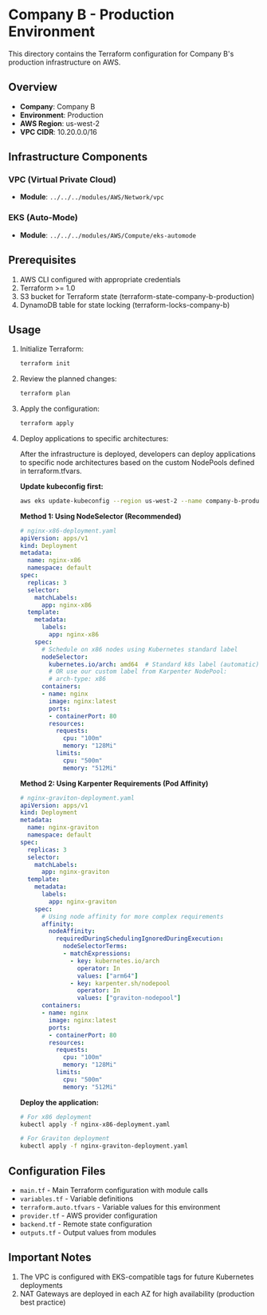 # Company B - Production Environment

This directory contains the Terraform configuration for Company B's production infrastructure on AWS.

## Overview

- **Company**: Company B
- **Environment**: Production
- **AWS Region**: us-west-2
- **VPC CIDR**: 10.20.0.0/16

## Infrastructure Components

### VPC (Virtual Private Cloud)
- **Module**: `../../../modules/AWS/Network/vpc`
### EKS (Auto-Mode)
- **Module**: `../../../modules/AWS/Compute/eks-automode`

## Prerequisites

1. AWS CLI configured with appropriate credentials
2. Terraform >= 1.0
3. S3 bucket for Terraform state (terraform-state-company-b-production)
4. DynamoDB table for state locking (terraform-locks-company-b)

## Usage

1. Initialize Terraform:
   ```bash
   terraform init
   ```

2. Review the planned changes:
   ```bash
   terraform plan
   ```

3. Apply the configuration:
   ```bash
   terraform apply
   ```

4. Deploy applications to specific architectures:

   After the infrastructure is deployed, developers can deploy applications to specific node architectures based on the custom NodePools defined in terraform.tfvars.

   **Update kubeconfig first:**
   ```bash
   aws eks update-kubeconfig --region us-west-2 --name company-b-production-eks
   ```

   **Method 1: Using NodeSelector (Recommended)**
   ```yaml
   # nginx-x86-deployment.yaml
   apiVersion: apps/v1
   kind: Deployment
   metadata:
     name: nginx-x86
     namespace: default
   spec:
     replicas: 3
     selector:
       matchLabels:
         app: nginx-x86
     template:
       metadata:
         labels:
           app: nginx-x86
       spec:
         # Schedule on x86 nodes using Kubernetes standard label
         nodeSelector:
           kubernetes.io/arch: amd64  # Standard k8s label (automatic)
           # OR use our custom label from Karpenter NodePool:
           # arch-type: x86
         containers:
         - name: nginx
           image: nginx:latest
           ports:
           - containerPort: 80
           resources:
             requests:
               cpu: "100m"
               memory: "128Mi"
             limits:
               cpu: "500m"
               memory: "512Mi"
   ```

   **Method 2: Using Karpenter Requirements (Pod Affinity)**
   ```yaml
   # nginx-graviton-deployment.yaml
   apiVersion: apps/v1
   kind: Deployment
   metadata:
     name: nginx-graviton
     namespace: default
   spec:
     replicas: 3
     selector:
       matchLabels:
         app: nginx-graviton
     template:
       metadata:
         labels:
           app: nginx-graviton
       spec:
         # Using node affinity for more complex requirements
         affinity:
           nodeAffinity:
             requiredDuringSchedulingIgnoredDuringExecution:
               nodeSelectorTerms:
               - matchExpressions:
                 - key: kubernetes.io/arch
                   operator: In
                   values: ["arm64"]
                 - key: karpenter.sh/nodepool
                   operator: In
                   values: ["graviton-nodepool"]
         containers:
         - name: nginx
           image: nginx:latest  
           ports:
           - containerPort: 80
           resources:
             requests:
               cpu: "100m"
               memory: "128Mi"
             limits:
               cpu: "500m"
               memory: "512Mi"
   ```


   **Deploy the application:**
   ```bash
   # For x86 deployment
   kubectl apply -f nginx-x86-deployment.yaml

   # For Graviton deployment
   kubectl apply -f nginx-graviton-deployment.yaml


## Configuration Files

- `main.tf` - Main Terraform configuration with module calls
- `variables.tf` - Variable definitions
- `terraform.auto.tfvars` - Variable values for this environment
- `provider.tf` - AWS provider configuration
- `backend.tf` - Remote state configuration
- `outputs.tf` - Output values from modules

## Important Notes

1. The VPC is configured with EKS-compatible tags for future Kubernetes deployments
2. NAT Gateways are deployed in each AZ for high availability (production best practice)

